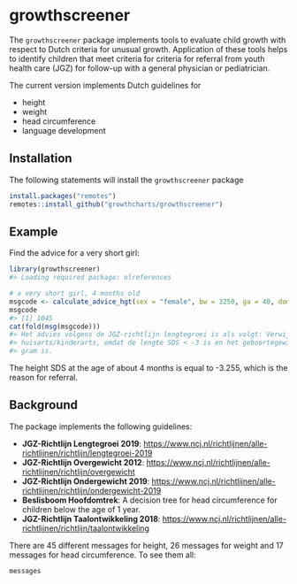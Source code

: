 
<!-- README.md is generated from README.Rmd. Please edit that file -->

# growthscreener

<!-- badges: start -->
<!-- badges: end -->

The `growthscreener` package implements tools to evaluate child growth
with respect to Dutch criteria for unusual growth. Application of these
tools helps to identify children that meet criteria for criteria for
referral from youth health care (JGZ) for follow-up with a general
physician or pediatrician.

The current version implements Dutch guidelines for

-   height
-   weight
-   head circumference
-   language development

## Installation

The following statements will install the `growthscreener` package

``` r
install.packages("remotes")
remotes::install_github("growthcharts/growthscreener")
```

## Example

Find the advice for a very short girl:

``` r
library(growthscreener)
#> Loading required package: nlreferences

# a very short girl, 4 months old
msgcode <- calculate_advice_hgt(sex = "female", bw = 3250, ga = 40, dom = 0.367, y = 55)
msgcode
#> [1] 1045
cat(fold(msg(msgcode)))
#> Het advies volgens de JGZ-richtlijn lengtegroei is als volgt: Verwijzen naar
#> huisarts/kinderarts, omdat de lengte SDS < -3 is en het geboortegewicht >= 2500
#> gram is.
```

The height SDS at the age of about 4 months is equal to -3.255, which is
the reason for referral.

## Background

The package implements the following guidelines:

-   **JGZ-Richtlijn Lengtegroei 2019**:
    <https://www.ncj.nl/richtlijnen/alle-richtlijnen/richtlijn/lengtegroei-2019>
-   **JGZ-Richtlijn Overgewicht 2012**:
    <https://www.ncj.nl/richtlijnen/alle-richtlijnen/richtlijn/overgewicht>
-   **JGZ-Richtlijn Ondergewicht 2019**:
    <https://www.ncj.nl/richtlijnen/alle-richtlijnen/richtlijn/ondergewicht-2019>
-   **Beslisboom Hoofdomtrek**: A decision tree for head circumference
    for children below the age of 1 year.
-   **JGZ-Richtlijn Taalontwikkeling 2018**:
    <https://www.ncj.nl/richtlijnen/alle-richtlijnen/richtlijn/taalontwikkeling>

There are 45 different messages for height, 26 messages for weight and
17 messages for head circumference. To see them all:

``` r
messages
```

